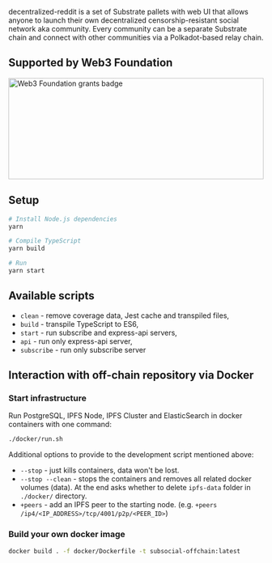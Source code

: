 

decentralized-reddit
 is a set of Substrate pallets with web UI that allows anyone to launch their own decentralized censorship-resistant social network aka community. Every community can be a separate Substrate chain and connect with other communities via a Polkadot-based relay chain.

## Supported by Web3 Foundation

<img src="https://github.com/dappforce/dappforce-subsocial/blob/master/w3f-badge.svg" width="100%" height="200" alt="Web3 Foundation grants badge" />

## Setup

```sh
# Install Node.js dependencies
yarn

# Compile TypeScript
yarn build

# Run
yarn start
```

## Available scripts

+ `clean` - remove coverage data, Jest cache and transpiled files,
+ `build` - transpile TypeScript to ES6,
+ `start` - run subscribe and express-api servers,
+ `api` - run only express-api server,
+ `subscribe` - run only subscribe server

## Interaction with off-chain repository via Docker

### Start infrastructure

Run PostgreSQL, IPFS Node, IPFS Cluster and ElasticSearch in docker containers with one command:

```sh
./docker/run.sh
```

Additional options to provide to the development script mentioned above:

- `--stop` - just kills containers, data won't be lost.
- `--stop --clean` - stops the containers and removes all related docker volumes (data). At the end asks whether to delete `ipfs-data` folder in `./docker/` directory.
- `+peers` - add an IPFS peer to the starting node. (e.g. `+peers /ip4/<IP_ADDRESS>/tcp/4001/p2p/<PEER_ID>`) 

### Build your own docker image

```sh
docker build . -f docker/Dockerfile -t subsocial-offchain:latest
```
